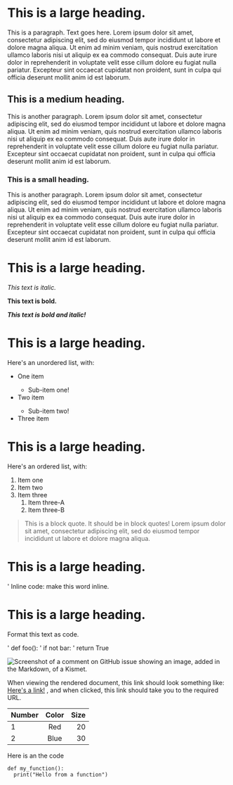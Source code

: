# This is a large heading.

This is a paragraph. Text goes here. Lorem ipsum dolor sit amet, consectetur adipiscing elit, sed do eiusmod tempor incididunt ut labore et dolore magna aliqua. Ut enim ad minim veniam, quis nostrud exercitation ullamco laboris nisi ut aliquip ex ea commodo consequat. Duis aute irure dolor in reprehenderit in voluptate velit esse cillum dolore eu fugiat nulla pariatur. Excepteur sint occaecat cupidatat non proident, sunt in culpa qui officia deserunt mollit anim id est laborum.

## This is a medium heading.

This is another paragraph. Lorem ipsum dolor sit amet, consectetur adipiscing elit, sed do eiusmod tempor incididunt ut labore et dolore magna aliqua. Ut enim ad minim veniam, quis nostrud exercitation ullamco laboris nisi ut aliquip ex ea commodo consequat. Duis aute irure dolor in reprehenderit in voluptate velit esse cillum dolore eu fugiat nulla pariatur. Excepteur sint occaecat cupidatat non proident, sunt in culpa qui officia deserunt mollit anim id est laborum.

### This is a small heading. 

This is another paragraph. Lorem ipsum dolor sit amet, consectetur adipiscing elit, sed do eiusmod tempor incididunt ut labore et dolore magna aliqua. Ut enim ad minim veniam, quis nostrud exercitation ullamco laboris nisi ut aliquip ex ea commodo consequat. Duis aute irure dolor in reprehenderit in voluptate velit esse cillum dolore eu fugiat nulla pariatur. Excepteur sint occaecat cupidatat non proident, sunt in culpa qui officia deserunt mollit anim id est laborum.

# This is a large heading. 

*This text is italic.*

**This text is bold.**

***This text is bold and italic!***

# This is a large heading.

Here's an unordered list, with:
<ul>
  <li>One item</li>
    <ul>
      <li>Sub-item one!</li>
    </ul>
  <li>Two item</li>
    <ul>
      <li>Sub-item two!</li>
    </ul>
  <li>Three item</li>
</ul>

# This is a large heading.

Here's an ordered list, with:
<ol>
  <li>Item one</li>
  <li>Item two</li>
  <li>Item three
    <ol>
      <li>Item three-A</li>
      <li>Item three-B</li>
    </ol>
  </li>
</ol>

> This is a block quote. It should be in block quotes! Lorem ipsum dolor sit amet, consectetur adipiscing elit, sed do eiusmod tempor incididunt ut labore et dolore magna aliqua.

# This is a large heading.

' Inline code: make this word inline. 

# This is a large heading. 

Format this text as code. 

' def foo():
'    if not bar:
'       return True

![Screenshot of a comment on GitHub issue showing an image, added in the Markdown, of a Kismet.](https://upload.wikimedia.org/wikipedia/commons/0/03/Kismet-IMG_6007-black.jpg)

When viewing the rendered document, this link should look something like:  [Here's a link!](https://commons.wikimedia.org/wiki/File:Kismet-IMG_6007-black.jpg) , and when clicked, this link should take you to the required URL.

| Number | Color | Size |
|--------|:-----:|-----:|
| 1      | Red   |   20 |
| 2      | Blue  |   30 |

<p>Here is an the code</p>

<pre><code>def my_function():
  print("Hello from a function")
</code></pre>